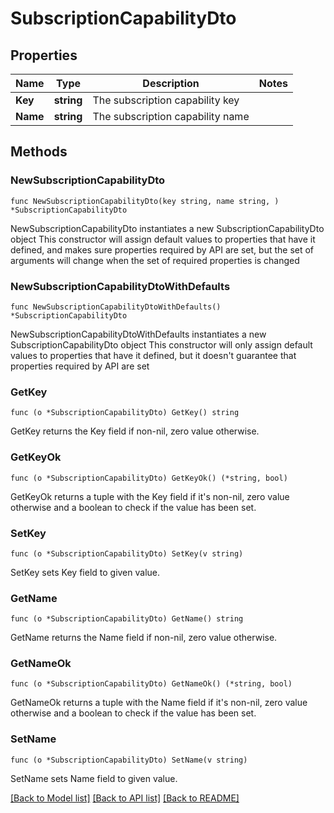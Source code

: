 # SubscriptionCapabilityDto

## Properties

Name | Type | Description | Notes
------------ | ------------- | ------------- | -------------
**Key** | **string** | The subscription capability key | 
**Name** | **string** | The subscription capability name | 

## Methods

### NewSubscriptionCapabilityDto

`func NewSubscriptionCapabilityDto(key string, name string, ) *SubscriptionCapabilityDto`

NewSubscriptionCapabilityDto instantiates a new SubscriptionCapabilityDto object
This constructor will assign default values to properties that have it defined,
and makes sure properties required by API are set, but the set of arguments
will change when the set of required properties is changed

### NewSubscriptionCapabilityDtoWithDefaults

`func NewSubscriptionCapabilityDtoWithDefaults() *SubscriptionCapabilityDto`

NewSubscriptionCapabilityDtoWithDefaults instantiates a new SubscriptionCapabilityDto object
This constructor will only assign default values to properties that have it defined,
but it doesn't guarantee that properties required by API are set

### GetKey

`func (o *SubscriptionCapabilityDto) GetKey() string`

GetKey returns the Key field if non-nil, zero value otherwise.

### GetKeyOk

`func (o *SubscriptionCapabilityDto) GetKeyOk() (*string, bool)`

GetKeyOk returns a tuple with the Key field if it's non-nil, zero value otherwise
and a boolean to check if the value has been set.

### SetKey

`func (o *SubscriptionCapabilityDto) SetKey(v string)`

SetKey sets Key field to given value.


### GetName

`func (o *SubscriptionCapabilityDto) GetName() string`

GetName returns the Name field if non-nil, zero value otherwise.

### GetNameOk

`func (o *SubscriptionCapabilityDto) GetNameOk() (*string, bool)`

GetNameOk returns a tuple with the Name field if it's non-nil, zero value otherwise
and a boolean to check if the value has been set.

### SetName

`func (o *SubscriptionCapabilityDto) SetName(v string)`

SetName sets Name field to given value.



[[Back to Model list]](../README.md#documentation-for-models) [[Back to API list]](../README.md#documentation-for-api-endpoints) [[Back to README]](../README.md)


